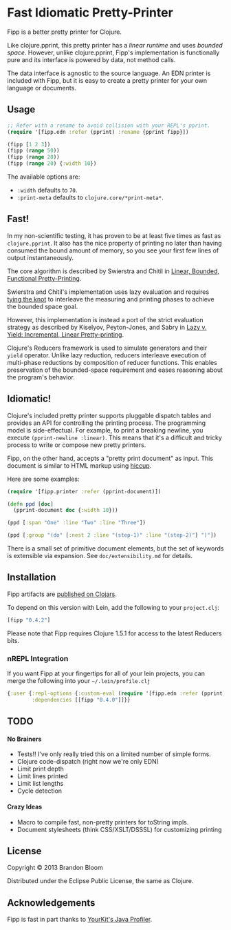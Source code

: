 # Fast Idiomatic Pretty-Printer

Fipp is a better pretty printer for Clojure.

Like clojure.pprint, this pretty printer has a *linear runtime* and uses
*bounded space*. However, unlike clojure.pprint, Fipp's implementation is
functionally pure and its interface is powered by data, not method calls.

The data interface is agnostic to the source language. An EDN printer is
included with Fipp, but it is easy to create a pretty printer for your
own language or documents.


## Usage

```clojure
;; Refer with a rename to avoid collision with your REPL's pprint.
(require '[fipp.edn :refer (pprint) :rename {pprint fipp}])

(fipp [1 2 3])
(fipp (range 50))
(fipp (range 20))
(fipp (range 20) {:width 10})
```

The available options are:

- `:width` defaults to `70`.
- `:print-meta` defaults to `clojure.core/*print-meta*`.


## Fast!

In my non-scientific testing, it has proven to be at least five times as fast
as `clojure.pprint`.  It also has the nice property of printing no later than
having consumed the bound amount of memory, so you see your first few lines of
output instantaneously.

The core algorithm is described by Swierstra and Chitil in
[Linear, Bounded, Functional Pretty-Printing](http://kar.kent.ac.uk/24041/1/LinearOlaf.pdf).

Swierstra and Chitil's implementation uses lazy evaluation and requires
[tying the knot](http://www.haskell.org/haskellwiki/Tying_the_Knot) to
interleave the measuring and printing phases to achieve the bounded space goal.

However, this implementation is instead a port of the strict evaluation
strategy as described by Kiselyov, Peyton-Jones, and Sabry in
[Lazy v. Yield: Incremental, Linear Pretty-printing](http://www.cs.indiana.edu/~sabry/papers/yield-pp.pdf).

Clojure's Reducers framework is used to simulate generators and their `yield`
operator. Unlike lazy reduction, reducers interleave execution of multi-phase
reductions by composition of reducer functions. This enables preservation of
the bounded-space requirement and eases reasoning about the program's behavior.


## Idiomatic!

Clojure's included pretty printer supports pluggable dispatch tables and
provides an API for controlling the printing process. The programming model
is side-effectual. For example, to print a breaking newline, you execute
`(pprint-newline :linear)`. This means that it's a difficult and tricky
process to write or compose new pretty printers.

Fipp, on the other hand, accepts a "pretty print document" as input. This
document is similar to HTML markup using [hiccup](https://github.com/weavejester/hiccup).

Here are some examples:

```clojure
(require '[fipp.printer :refer (pprint-document)])

(defn ppd [doc]
  (pprint-document doc {:width 10}))

(ppd [:span "One" :line "Two" :line "Three"])

(ppd [:group "(do" [:nest 2 :line "(step-1)" :line "(step-2)"] ")"])
```

There is a small set of primitive document elements, but the set of keywords
is extensible via expansion.  See `doc/extensibility.md` for details.


## Installation

Fipp artifacts are [published on Clojars](https://clojars.org/fipp).

To depend on this version with Lein, add the following to your `project.clj`:

```clojure
[fipp "0.4.2"]
```

Please note that Fipp requires Clojure 1.5.1 for access to the latest Reducers bits.

### nREPL Integration

If you want Fipp at your fingertips for all of your lein projects,
you can merge the following into your `~/.lein/profile.clj`

```clojure
{:user {:repl-options {:custom-eval (require '[fipp.edn :refer (pprint) :rename {pprint fipp}])}
        :dependencies [[fipp "0.4.0"]]}}
```


## TODO

#### No Brainers

- Tests!! I've only really tried this on a limited number of simple forms.
- Clojure code-dispatch (right now we're only EDN)
- Limit print depth
- Limit lines printed
- Limit list lengths
- Cycle detection

#### Crazy Ideas

- Macro to compile fast, non-pretty printers for toString impls.
- Document stylesheets (think CSS/XSLT/DSSSL) for customizing printing


## License

Copyright © 2013 Brandon Bloom

Distributed under the Eclipse Public License, the same as Clojure.


## Acknowledgements

Fipp is fast in part thanks to [YourKit's Java Profiler][1].


[1]: http://www.yourkit.com/java/profiler/index.jsp
